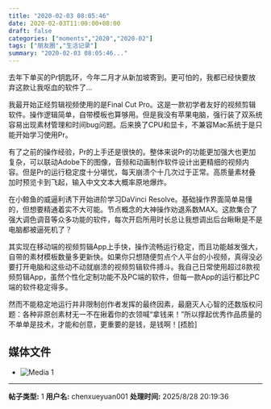 ```yaml
---
title: "2020-02-03 08:05:46"
date: 2020-02-03T11:00:00+08:00
draft: false
categories: ["moments","2020","2020-02"]
tags: ["朋友圈","生活记录"]
summary: "2020-02-03 08:05:46..."
---
```


去年下单买的Pr钥匙环，今年二月才从新加坡寄到。更可怕的，我都已经快要放弃这款让我呕血的软件了…

我最开始正经剪辑视频使用的是Final Cut Pro。这是一款初学者友好的视频剪辑软件。操作逻辑简单，自带模板也算够用。但是我没有苹果电脑，强行装了双系统容易出现素材管理和时间bug问题。后来换了CPU和显卡，不兼容Mac系统于是只能开始学习使用Pr。

有了之前的操作经验，Pr的上手还是很快的。整体来说Pr的功能更加强大也更加复杂，可以联动Adobe下的图像，音频和动画制作软件设计出更精细的视频内容。但是Pr的运行稳定度十分堪忧，每天崩溃个十几次过于正常。高质量素材叠加时预览卡到飞起，输入中文文本大概率原地爆炸。

在小鲸鱼的威逼利诱下开始进阶学习DaVinci Resolve。基础操作界面简单易懂的，但想要精通着实不大可能。节点概念的大神操作劝退系数MAX。这款集合了强大调色调音等众多功能的软件，每次开启所用时长总让我想调出后台瞅瞅是不是电脑都被逼死机了？

其实现在移动端的视频剪辑App上手快，操作流畅运行稳定，而且功能越发强大，自带的素材模板数量多更新快。如果你只想随便剪点个人平台的小视频，真得没必要打开电脑和这些动不动就崩溃的视频剪辑软件搏斗。我自己日常使用超过8款视频剪辑App，虽然个性化定制功能不及PC端的软件，但每一款App的运行都比PC端的软件稳定得多。

然而不能稳定地运行并非限制创作者发挥的最终因素，最磨灭人心智的还数版权问题：各种非原创素材无一不在揪着你的衣领喊“拿钱来！”所以撑起优秀作品质量的不单单是技术，才能和创意，更重要的是钱，是钱啊！[捂脸]

## 媒体文件

- ![Media 1](/Moments/photos/2020-02-03/202002030805460.jpg)

---

**帖子类型:** 1
**用户名:** chenxueyuan001
**处理时间:** 2025/8/28 20:19:36